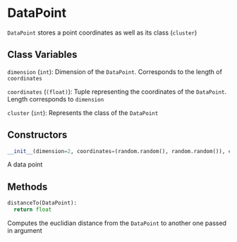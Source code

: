 # DataPoint

`DataPoint` stores a point coordinates as well as its class (`cluster`)

## Class Variables

`dimension` (`int`): Dimension of the `DataPoint`. Corresponds to the length of `coordinates`

`coordinates` (`(float)`): Tuple representing the coordinates of the `DataPoint`. Length corresponds to `dimension`

`cluster` (`int`): Represents the class of the `DataPoint`

## Constructors

```python
__init__(dimension=2, coordinates=(random.random(), random.random()), cluster=0)
```
A data point

## Methods

```python
distanceTo(DataPoint):
  return float
```
Computes the euclidian distance from the `DataPoint` to another one passed in argument
